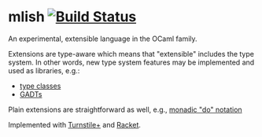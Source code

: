 # mlish [![Build Status](https://travis-ci.org/stchang/mlish.svg?branch=master)](https://travis-ci.org/stchang/mlish)

An experimental, extensible language in the OCaml family.

Extensions are type-aware which means that "extensible" includes the
type system. In other words, new type system features may be
implemented and used as libraries, e.g.:
- [type classes](https://github.com/stchang/mlish/blob/master/mlish-test/tests/mlish/generic-with-adhoc-lib.mlish)
- [GADTs](https://github.com/stchang/mlish/blob/master/mlish-test/tests/mlish/mlish%2Bgadt-tests.rkt)

Plain extensions are straightforward as well, e.g., [monadic "do" notation](https://github.com/stchang/mlish/blob/2f9c90edbf51afbb51b7f9d7885631a8acd719aa/mlish-test/tests/mlish/result.mlish#L85-L102)

Implemented with [Turnstile+](https://github.com/stchang/macrotypes/) and [Racket](https://racket-lang.org/).
